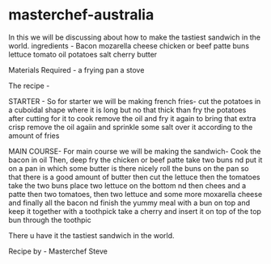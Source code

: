 # masterchef-australia
In this we will be discussing about how to make the tastiest sandwich in the world.
ingredients -
Bacon
mozarella cheese
chicken or beef patte
buns
lettuce
tomato
oil
potatoes
salt
cherry 
butter

Materials Required -
a frying pan
a stove

The recipe -

STARTER - 
So for starter we will be making french fries-
cut the potatoes in a cuboidal shape where it is long but no that thick
than fry the potatoes after cutting for it to cook
remove the oil and fry it again to bring that extra crisp
remove the oil agaiin and sprinkle some salt over it according to the amount of fries

MAIN COURSE-
For main course we will be making the sandwich-
Cook the bacon in oil
Then, deep fry the chicken or beef patte
take two buns nd put it on a pan in which some butter is there
nicely roll the buns on the pan so that there is a good amount of butter
then cut the lettuce
then the tomatoes
take the two buns place two lettuce on the bottom nd then chees and a patte
then two tomatoes, then two lettuce and some more moxarella cheese and finally all the bacon
nd finish the yummy meal with a bun on top and keep it together with a toothpick
take a cherry and insert it on top of the top bun through the toothpic

There u have it the tastiest sandwich in the world.

Recipe by - Masterchef Steve

